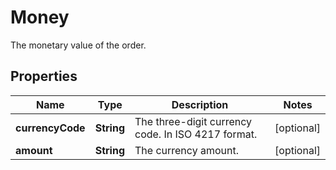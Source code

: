 

# Money

The monetary value of the order.

## Properties

Name | Type | Description | Notes
------------ | ------------- | ------------- | -------------
**currencyCode** | **String** | The three-digit currency code. In ISO 4217 format. |  [optional]
**amount** | **String** | The currency amount. |  [optional]



